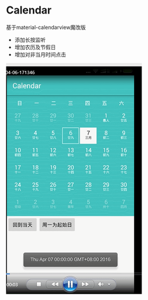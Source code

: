 # Calendar
基于material-calendarview魔改版

* 添加长按监听
* 增加农历及节假日
* 增加对非当月时间点击

![gif](https://github.com/Thewhitelight/Calendar/blob/master/gif/calendar.gif)